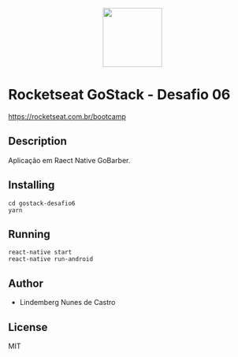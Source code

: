 <p align="center">
<a href="https://rocketseat.com.br/bootcamp" alt="Bootcamp Rocketseat">
  <img src="https://skylab.rocketseat.com.br/api/files/1560759053914.svg" height="120px"></a></p>

# Rocketseat GoStack - Desafio 06

https://rocketseat.com.br/bootcamp

## Description

Aplicação em Raect Native GoBarber.

## Installing

```
cd gostack-desafio6
yarn
```

## Running

```
react-native start
react-native run-android
```

## Author

- Lindemberg Nunes de Castro

## License

MIT
